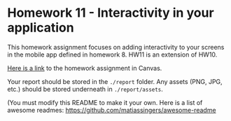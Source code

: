 # Homework 11 - Interactivity in your application

This homework assignment focuses on adding interactivity to your screens in the
mobile app defined in homework 8.  HW11 is an extension of HW10.

[Here is a link](https://virginiacommonwealth.instructure.com/courses/93957/assignments/853512) to the homework assignment in Canvas.

Your report should be stored in the ``./report`` folder.  Any assets (PNG, JPG, etc.) should be stored underneath in ``./report/assets``.

(You must modify this README to make it your own.  Here is a list of awesome readmes: <https://github.com/matiassingers/awesome-readme>
